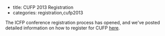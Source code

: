 - title: CUFP 2013 Registration
- categories: registration,cufp2013

The ICFP conference registration process has opened, and we've posted
detailed information on how to register for CUFP
[here](http://cufp.org/2013/registration.html).
